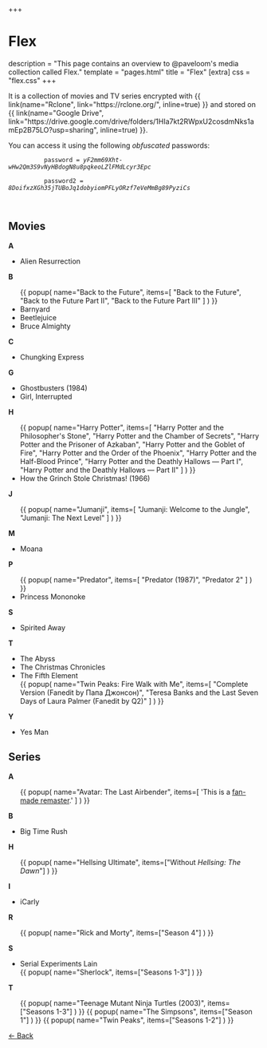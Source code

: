 +++
# Flex
description = "This page contains an overview to @paveloom's media collection called Flex."
template = "pages.html"
title = "Flex"
[extra]
css = "flex.css"
+++

<div id="page">
  <div id="main">
    <div id="intro">
      <p>
        It is a collection of movies and TV series encrypted with
        {{ link(name="Rclone", link="https://rclone.org/", inline=true) }} and stored on
        {{ link(name="Google Drive", link="https://drive.google.com/drive/folders/1HIa7kt2RWpxU2cosdmNks1amEp2B75LO?usp=sharing", inline=true) }}.
      </p>
      <p>
        You can access it using the following <i>obfuscated</i> passwords:<br>
        <code>
          password = <i>yF2mm69Xht-wHw2Qm3S9vNyHBdogN8u8pqkeoLZlFMdLcyr3Epc</i><br>
          password2 = <i>8DoifxzXGh35jTUBoJq1dobyiomPFLyORzf7eVeMmBg89PyziCs</i><br>
        </code>
      </p>
    </div>
    <h2 class="header"><span>Movies</span></h2>
    <div class="content">
      <div class="card">
        <b>A</b><br>
        <ul>
          <li>Alien Resurrection</li>
        </ul>
      </div>
      <div class="card">
        <b>B</b><br>
        <ul>
          {{
            popup(
              name="Back to the Future",
              items=[
                "Back to the Future",
                "Back to the Future Part II",
                "Back to the Future Part III"
              ]
            )
          }}
          <li>Barnyard</li>
          <li>Beetlejuice</li>
          <li>Bruce Almighty</li>
        </ul>
      </div>
      <div class="card">
        <b>C</b><br>
        <ul>
          <li>Chungking Express</li>
        </ul>
      </div>
      <div class="card">
        <b>G</b><br>
        <ul>
          <li>Ghostbusters (1984)</li>
          <li>Girl, Interrupted</li>
        </ul>
      </div>
      <div class="card">
        <b>H</b><br>
        <ul>
          {{
            popup(
              name="Harry Potter",
              items=[
                "Harry Potter and the Philosopher's Stone",
                "Harry Potter and the Chamber of Secrets",
                "Harry Potter and the Prisoner of Azkaban",
                "Harry Potter and the Goblet of Fire",
                "Harry Potter and the Order of the Phoenix",
                "Harry Potter and the Half-Blood Prince",
                "Harry Potter and the Deathly Hallows — Part I",
                "Harry Potter and the Deathly Hallows — Part II"
              ]
            )
          }}
          <li>How the Grinch Stole Christmas! (1966)</li>
        </ul>
      </div>
      <div class="card">
        <b>J</b><br>
        <ul>
          {{
            popup(
              name="Jumanji",
              items=[
                "Jumanji: Welcome to the Jungle",
                "Jumanji: The Next Level"
              ]
            )
          }}
        </ul>
      </div>
      <div class="card">
        <b>M</b><br>
        <ul>
          <li>Moana</li>
        </ul>
      </div>
      <div class="card">
        <b>P</b><br>
        <ul>
          {{
            popup(
              name="Predator",
              items=[
                "Predator (1987)",
                "Predator 2"
              ]
            )
          }}
          <li>Princess Mononoke</li>
        </ul>
      </div>
      <div class="card">
        <b>S</b><br>
        <ul>
          <li>Spirited Away</li>
        </ul>
      </div>
      <div class="card">
        <b>T</b><br>
        <ul>
          <li>The Abyss</li>
          <li>The Christmas Chronicles</li>
          <li>The Fifth Element</li>
          {{
            popup(
              name="Twin Peaks: Fire Walk with Me",
              items=[
                "Complete Version (Fanedit by Папа Джонсон)",
                "Teresa Banks and the Last Seven Days of Laura Palmer (Fanedit by Q2)"
              ]
            )
          }}
        </ul>
      </div>
      <div class="card">
        <b>Y</b><br>
        <ul>
          <li>Yes Man</li>
        </ul>
      </div>
    </div>
    <h2 class="header"><span>Series</span></h2>
    <div class="content">
      <div class="card">
        <b>A</b><br>
        <ul>
          {{
            popup(
              name="Avatar: The Last Airbender",
              items=[
                'This is a <a href="https://www.reddit.com/r/RemasteringATLA/comments/5hr9w2/atla_remastered_in_1080p" target="_blank" rel="nofollow noopener">fan-made remaster</a>.'
              ]
            )
          }}
        </ul>
      </div>
      <div class="card">
        <b>B</b><br>
        <ul>
          <li>Big Time Rush</li>
        </ul>
      </div>
      <div class="card">
        <b>H</b><br>
        <ul>
          {{
            popup(
              name="Hellsing Ultimate",
              items=["Without <i>Hellsing: The Dawn</i>"]
            )
          }}
        </ul>
      </div>
      <div class="card">
        <b>I</b><br>
        <ul>
          <li>iCarly</li>
        </ul>
      </div>
      <div class="card">
        <b>R</b><br>
        <ul>
          {{
            popup(
              name="Rick and Morty",
              items=["Season 4"]
            )
          }}
        </ul>
      </div>
      <div class="card">
        <b>S</b><br>
        <ul>
          <li>Serial Experiments Lain</li>
          {{
            popup(
              name="Sherlock",
              items=["Seasons 1-3"]
            )
          }}
        </ul>
      </div>
      <div class="card">
        <b>T</b><br>
        <ul>
          {{
            popup(
              name="Teenage Mutant Ninja Turtles (2003)",
              items=["Seasons 1-3"]
            )
          }}
          {{
            popup(
              name="The Simpsons",
              items=["Season 1"]
            )
          }}
          {{
            popup(
              name="Twin Peaks",
              items=["Seasons 1-2"]
            )
          }}
        </ul>
      </div>
    </div>
    <div id="footer">
      <a href="https://paveloom.github.io/" id="back-link">←&nbsp;Back</a>
    </div>
  </div>
</div>
